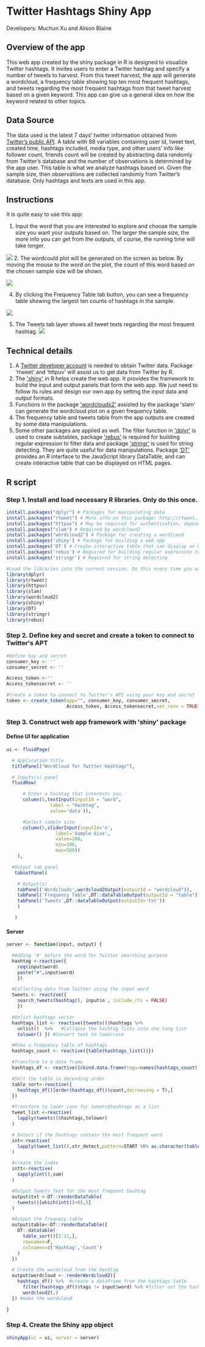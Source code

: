 
# Twitter Hashtags Shiny App
Developers: Muchun Xu and Alison Blaine

## Overview of the app
This web app created by the shiny package in R is designed to visualize Twitter hashtags. It invites users to enter a Twitter hashtag and specify a number of tweets to harvest. From this tweet harvest, the app will generate a wordcloud, a frequency table showing top ten most frequent hashtags, and tweets regarding the most frequent hashtags from that tweet harvest based on a given keyword. This app can give us a general idea on how the keyword related to other topics.

## Data Source
The data used is the latest 7 days’ twitter information obtained from [Twitter’s public API](https://developer.twitter.com/en/docs/basics/getting-started). A table with 88 variables containing user id, tweet text, created time, hashtags included, media type, and other users’ info like follower count, friends count will be created by abstracting data randomly from Twitter’s database and the number of observations is determined by the app user.  This table is what we analyze hashtags based on. Given the sample size, then observations are collected randomly from Twitter’s database. Only hashtags and texts are used in this app.

## Instructions
It is quite easy to use this app:
1. Input the word that you are interested to explore and choose the sample size you want your outputs based on. The larger the sample size, the more info you can get from the outputs, of course, the running time will take longer.

![](https://github.com/April92/Twitter-Hashtags/blob/master/1.png)
2. The wordcould plot will be generated on the screen as below. By moving the mouse to the word on the plot, the count of this word based on the chosen sample size will be shown.

![](https://github.com/April92/Twitter-Hashtags/blob/master/2.png)

4. By clicking the Frequency Table tab button, you can see a frequency table showing the largest ten counts of hashtags in the sample.

![](https://github.com/April92/Twitter-Hashtags/blob/master/3.png)

5. The Tweets tab layer shows all tweet texts regarding the most frequent hashtag.
![](https://github.com/April92/Twitter-Hashtags/blob/master/4.png)

## Technical details
1. A [Twitter developer account](https://twitter.com/login?redirect_after_login=https%3A%2F%2Fdeveloper.twitter.com%2Fen%2Fapply%2Fuser) is needed to obtain Twitter data. Package ‘rtweet’ and ‘httpuv’ will assist us to get data from Twitter by R.
2. The ['shiny'](https://shiny.rstudio.com/package) in R helps create the web app. It provides the framework to build the input and output panels that form the web app. We just need to follow its rules and design our own app by setting the input data and output formats.
3. Functions in the package ['wordclouds2'](https://cran.r-project.org/web/packages/wordcloud2/vignettes/wordcloud.html) assisted by the package 'slam' can generate the wordcloud plot on a given frequency table.
4. The frequency table and tweets table from the app outputs are created by some data manipulations.
5. Some other packages are applied as well. The filter function in ['dplyr'](https://www.rdocumentation.org/packages/dplyr/versions/0.7.6) is used to create subtables, package ['rebus'](https://www.rdocumentation.org/packages/rebus/versions/0.0-4) is required for building regular expression to filter data and package ['stringr'](https://www.rdocumentation.org/packages/stringr/versions/1.1.0) is used for string detecting. They are quite useful for data manipulations. Package ['DT'](https://www.rdocumentation.org/packages/DT/versions/0.4) provides an R interface to the JavaScript library DataTable, and can create interactive table that can be displayed on HTML pages.

## R script
### Step 1. Install and load necessary R libraries. Only do this once.

```R
install.packages("dplyr") # Packages for manipulating data
install.packages("rtweet") # More info on this package: http://rtweet.info/
install.packages("httpuv") # May be required for authentication, depending on your machine
install.packages("slam") # Required by wordcloud2
install.packages("wordcloud2") # Package for creating a wordlcoud
install.packages('shiny') # Package for building a web app
install.packages('DT') # Create interactive table that can display on HTML pages
install.packages('rebus') # Required for building regular expression to filter data
install.packages('stringr') # Required for string detecting

#Load the libraries into the current session. Do this every time you want to run this script.
library(dplyr)
library(rtweet)
library(httpuv)
library(slam)
library(wordcloud2)
library(shiny)
library(DT)
library(stringr)
library(rebus)
```

### Step 2. Define key and secret and create a token to connect to Twitter's APT

```R
#Define key and secret
consumer_key <- ''
consumer_secret <- ''

Access_token <-''
Access_tokensecret <- ''

#Create a token to connect to Twitter's API using your key and secret
token <- create_token(app="", consumer_key, consumer_secret,
                      Access_token, Access_tokensecret,set_renv = TRUE)
```
### Step 3. Construct web app framework with 'shiny' package

#### Define UI for application

```R
ui <- fluidPage(

  # Application title
  titlePanel("WordCloud for Twitter Hashtags"),

  # Inputs(s) panel
  fluidRow(

      # Enter a hashtag that interests you.
      column(5,textInput(inputId = "word",
                label = "Hashtag",
                value='data')),

      #Select sample size
      column(5,sliderInput(inputId='n',
                  label='Sample Size',
                  value=200,
                  min=100,
                  max=500))
    ),

  #Output tab panel
   tabsetPanel(

    # Output(s)
    tabPanel('Wordclouds',wordcloud2Output(outputId = "wordcloud")),
    tabPanel('Frequency Table',DT::dataTableOutput(outputId = "table")),
    tabPanel('Tweets',DT::dataTableOutput(outputId='txt'))
    )

   )
```

#### Server

```R
server <- function(input, output) {

  #Adding '#' before the word for Twitter searching purpose
  hashtag <-reactive({
    req(input$word)
    paste("#",input$word)
    })

  #Collecting data from Twitter using the input word
  tweets <- reactive({
    search_tweets(hashtag(), input$n , include_rts = FALSE)
    })

  #Unlist hashtags vector
  hashtags_list <- reactive({tweets()$hashtags %>%
    unlist()  %>%   #Collapse the hashtag lists into one long list
    tolower() }) #Convert text to lowercase

  #Make a frequency table of hashtags
  hashtags_count <- reactive({table(hashtags_list())})

  #Transform to a data frame
  hashtags_df <- reactive({cbind.data.frame(tags=names(hashtags_count()),count=as.integer(hashtags_count()))})

  #Sort the table in decending order
  table_sort<-reactive({
    hashtags_df()[order(hashtags_df()$count,decreasing = T),]
  })

  #Transform to lower case for tweets$hashtags as a list
  tweet_list <-reactive(
    lapply(tweets()$hashtags,tolower)
  )

  # Detect if the hashtags contain the most frequent word
  int<-reactive(
    lapply(tweet_list(),str_detect,pattern=START %R% as.character(table_sort()[2,1]) %R% END)
  )

  #create the index
  intt<-reactive(
    sapply(int(),sum)
  )

  #Output Tweets Text for the most frequent hashtag
  output$txt <-DT::renderDataTable(
    tweets()[which(intt()>0),5]
  )

  #Output the frequecy table
  output$table<-DT::renderDataTable({
    DT::datatable(
      table_sort()[2:11,],
      rownames=F,
      colnames=c('Hashtag','Count')
    )
  })

  # Create the wordcloud from the hashtag
  output$wordcloud <- renderWordcloud2({
    hashtags_df() %>%  #create a dataframe from the hashtags table
      filter(hashtags_df()$tags != input$word) %>% #filter out the hashtag term itself from the wordcloud
      wordcloud2(.)
  }) #make the wordcloud

}
```

### Step 4. Create the Shiny app object
```R
shinyApp(ui = ui, server = server)   
```     
